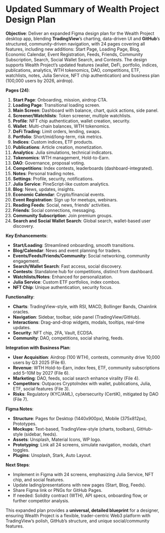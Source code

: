 # Updated Summary of Wealth Project Design Plan

**Objective**: Deliver an expanded Figma design plan for the Wealth Project desktop app, blending **TradingView**’s charting, data-driven UI and **GitHub**’s structured, community-driven navigation, with 24 pages covering all features, including new additions: Start Page, Loading Page, Blog, Economic Calendar, Event Registration, Feeds, Friends, Community Subscription, Search, Social Wallet Search, and Contests. The design supports Wealth Project’s updated features (wallet, DeFi, portfolio, indices, publications, analytics, WTH tokenomics, DAO, competitions, ETF, watchlists, notes, Julia Service, NFT chip authentication) and business plan (100,000 users by 2026, airdrop).

**Pages (24)**:
1. **Start Page**: Onboarding, mission, airdrop CTA.
2. **Loading Page**: Transitional loading screen.
3. **Main Screen**: Dashboard with balance, chart, quick actions, side panel.
4. **Screener/Watchlists**: Token screener, multiple watchlists.
5. **Profile**: NFT chip authentication, wallet creation, security.
6. **Wallet**: Multi-chain balances, WTH tokenomics.
7. **DeFi Trading**: Limit orders, lending, swaps.
8. **Portfolio**: Short/mid/long-term, risk metrics.
9. **Indices**: Custom indices, ETF products.
10. **Publications**: Article creation, monetization.
11. **Analytics**: Julia simulations, technical indicators.
12. **Tokenomics**: WTH management, Hold-to-Earn.
13. **DAO**: Governance, proposal voting.
14. **Competitions**: Index contests, leaderboards (dashboard-integrated).
15. **Notes**: Personal trading notes.
16. **Settings**: Profile, security, notifications.
17. **Julia Service**: PineScript-like custom analytics.
18. **Blog**: News, updates, insights.
19. **Economic Calendar**: Crypto/financial events.
20. **Event Registration**: Sign up for meetups, webinars.
21. **Reading Feeds**: Social, news, friends’ activities.
22. **Friends**: Social connections, messaging.
23. **Community Subscription**: Join premium groups.
24. **Search and Social Wallet Search**: Global search, wallet-based user discovery.

**Key Enhancements**:
- **Start/Loading**: Streamlined onboarding, smooth transitions.
- **Blog/Calendar**: News and event planning for traders.
- **Events/Feeds/Friends/Community**: Social networking, community engagement.
- **Search/Wallet Search**: Fast access, social discovery.
- **Contests**: Standalone hub for competitions, distinct from dashboard.
- **Watchlists/Notes**: Enhanced for personalization.
- **Julia Service**: Custom ETF portfolios, index combos.
- **NFT Chip**: Unique authentication, security focus.

**Functionality**:
- **Charts**: TradingView-style, with RSI, MACD, Bollinger Bands, Chainlink oracles.
- **Navigation**: Sidebar, toolbar, side panel (TradingView/GitHub).
- **Interactions**: Drag-and-drop widgets, modals, tooltips, real-time updates.
- **Security**: NFT chip, 2FA, Vault, ECDSA.
- **Community**: DAO, competitions, social sharing, feeds.

**Integration with Business Plan**:
- **User Acquisition**: Airdrop (100 WTH), contests, community drive 10,000 users by Q3 2025 (File 6).
- **Revenue**: WTH Hold-to-Earn, index fees, ETF, community subscriptions add $5–$10M by 2027 (File 6).
- **Marketing**: DAO, feeds, social search enhance virality (File 4).
- **Competitors**: Outpaces CryptoIndex with wallet, publications, Julia, ETF, social features (File 3).
- **Risks**: Regulatory (KYC/AML), cybersecurity (CertiK), mitigated by DAO (File 7).

**Figma Notes**:
- **Structure**: Pages for Desktop (1440x900px), Mobile (375x812px), Prototypes.
- **Mockups**: Text-based, TradingView-style (charts, toolbars), GitHub-style (sidebar, feeds).
- **Assets**: Unsplash, Material Icons, WP logo.
- **Prototyping**: Link all 24 screens, simulate navigation, modals, chart toggles.
- **Plugins**: Unsplash, Stark, Auto Layout.

**Next Steps**:
- Implement in Figma with 24 screens, emphasizing Julia Service, NFT chip, and social features.
- Update lading/presentations with new pages (Start, Blog, Feeds).
- Share Figma link or PNGs for GitHub Pages.
- If needed: Solidity contract (WTH), API specs, onboarding flow, or further competitor analysis.

This expanded plan provides a **universal, detailed blueprint** for a designer, ensuring Wealth Project is a flexible, trader-centric Web3 platform with TradingView’s polish, GitHub’s structure, and unique social/community features.